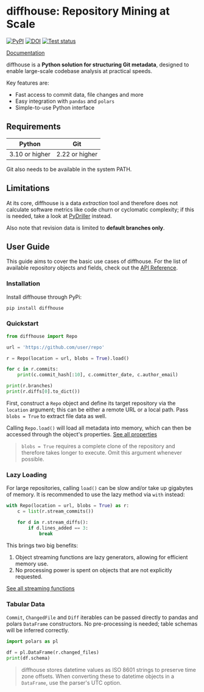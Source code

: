 # diffhouse: Repository Mining at Scale

[![PyPI](https://img.shields.io/pypi/v/diffhouse)](https://pypi.org/project/diffhouse/) [![DOI](https://zenodo.org/badge/1052651155.svg)](https://doi.org/10.5281/zenodo.17368264) [![Test status](https://img.shields.io/github/actions/workflow/status/vupdivup/diffhouse/os-test.yml?label=tests&branch=main)](https://github.com/vupdivup/diffhouse/actions/workflows/os-test.yml)

[Documentation](https://vupdivup.github.io/diffhouse/)

<!-- home-start -->

diffhouse is a **Python solution for structuring Git metadata**, designed to enable
large-scale codebase analysis at practical speeds.

Key features are:

- Fast access to commit data, file changes and more
- Easy integration with `pandas` and `polars`
- Simple-to-use Python interface

## Requirements

| Python | Git |
| --- | --- |
| 3.10 or higher | 2.22 or higher |

Git also needs to be available in the system PATH.

## Limitations

At its core, diffhouse is a data *extraction* tool and therefore does not calculate software metrics like code churn or cyclomatic complexity; if this is needed, take a look at [PyDriller](https://github.com/ishepard/pydriller) instead.

Also note that revision data is limited to **default branches only**.

<!-- home-end -->

## User Guide

<!-- user-guide-start -->

This guide aims to cover the basic use cases of diffhouse. For the list of
available repository objects and fields, check out the
[API Reference](https://vupdivup.github.io/diffhouse/api-reference).

### Installation

Install diffhouse through PyPi:

```sh
pip install diffhouse
```

### Quickstart

```python
from diffhouse import Repo

url = 'https://github.com/user/repo'

r = Repo(location = url, blobs = True).load()

for c in r.commits:
    print(c.commit_hash[:10], c.committer_date, c.author_email)

print(r.branches)
print(r.diffs[0].to_dict())
```

First, construct a `Repo` object and define
its target repository via the `location` argument; this can be either a
remote URL or a local path. Pass `blobs = True` to extract file data as well.

Calling `Repo.load()` will load all metadata into memory, which can
then be accessed through the object's properties.
[See all properties](https://vupdivup.github.io/diffhouse/api-reference/#diffhouse.Repo.branches)

> `blobs = True` requires a complete clone of the repository and therefore
> takes longer to execute. Omit this argument whenever possible.

### Lazy Loading

For large repositories, calling
`load()` can be slow and/or take up gigabytes of memory. It is recommended to
use the lazy method via `with` instead:

```python
with Repo(location = url, blobs = True) as r:
    c = list(r.stream_commits())

    for d in r.stream_diffs():
        if d.lines_added == 3:
            break
```

This brings two big benefits:

1. Object streaming functions are lazy generators, allowing for efficient memory use.
2. No processing power is spent on objects that are not explicitly requested.

[See all streaming functions](https://vupdivup.github.io/diffhouse/api-reference/#diffhouse.Repo.stream_commits)

### Tabular Data

`Commit`, `ChangedFile` and `Diff` iterables can be passed directly to
pandas and polars `DataFrame` constructors. No pre-processing is needed;
table schemas will be inferred correctly.

```python
import polars as pl

df = pl.DataFrame(r.changed_files)
print(df.schema)
```

> diffhouse stores datetime values as ISO 8601 strings to preserve time zone
> offsets. When converting these to datetime objects in a `DataFrame`, use
> the parser's UTC option.

<!-- user-guide-end -->
